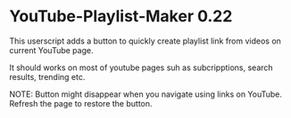 # YouTube-Playlist-Maker 0.22

This userscript adds a button to quickly create playlist link from videos on current YouTube page.

It should works on most of youtube pages suh as subcripptions, search results, trending etc.

NOTE:
Button might disappear when you navigate using links on YouTube. Refresh the page to restore the button.
